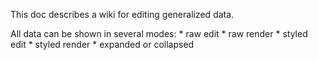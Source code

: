 <p>
This doc describes a wiki for editing generalized data.
<p>
All data can be shown in several modes:
 * raw edit
 * raw render
 * styled edit
 * styled render
 * expanded or collapsed
